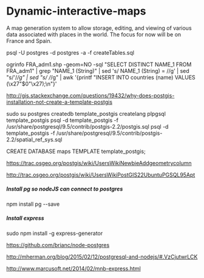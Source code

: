 # Dynamic-interactive-maps
A map generation system to allow storage, editing, and viewing of various data associated with places in the world. The focus for now will be on France and Spain.

psql -U postgres -d postgres -a -f createTables.sql 


ogrinfo FRA_adm1.shp -geom=NO -sql "SELECT DISTINCT NAME_1 FROM FRA_adm1" | grep "NAME_1 (String)" | sed 's/  NAME_1 (String) = //g' | sed "s/'/_/g" | sed "s/ /_/g" | awk '{printf "INSERT INTO countries (name) VALUES (\x27"$0"\x27);\n"}'

http://gis.stackexchange.com/questions/19432/why-does-postgis-installation-not-create-a-template-postgis

sudo su postgres
createdb template_postgis
createlang plpgsql template_postgis
psql -d template_postgis -f /usr/share/postgresql/9.5/contrib/postgis-2.2/postgis.sql
psql -d template_postgis -f /usr/share/postgresql/9.5/contrib/postgis-2.2/spatial_ref_sys.sql


CREATE DATABASE maps TEMPLATE template_postgis;

https://trac.osgeo.org/postgis/wiki/UsersWikiNewbieAddgeometrycolumn

http://trac.osgeo.org/postgis/wiki/UsersWikiPostGIS22UbuntuPGSQL95Apt



##### Install pg so nodeJS can connect to postgres
npm install pg --save

##### Install express
sudo npm install -g express-generator


https://github.com/brianc/node-postgres

http://mherman.org/blog/2015/02/12/postgresql-and-nodejs/#.VzCjutwrLCK

http://www.marcusoft.net/2014/02/mnb-express.html
